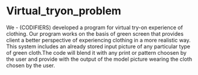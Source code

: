 # Virtual_tryon_problem
We - (CODIFIERS) developed a program for virtual try-on experience of clothing. Our program works on the basis of green screen that provides client a better perspective of experiencing clothing in a more realistic way. 
This system includes an already stored input picture of any particular type of green cloth.The code will blend it with any print or pattern choosen by the user and provide with the output of the model picture wearing the cloth chosen by the user.
